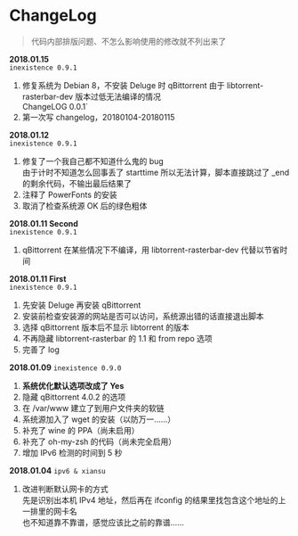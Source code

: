 # ChangeLog  
> 代码内部排版问题、不怎么影响使用的修改就不列出来了  

**2018.01.15**  
`inexistence 0.9.1`  
1. 修复系统为 Debian 8，不安装 Deluge 时 qBittorrent 由于 libtorrent-rasterbar-dev 版本过低无法编译的情况  
ChangeLOG 0.0.1`  
1. 第一次写 changelog，20180104-20180115  

**2018.01.12**  
`inexistence 0.9.1`  
1. 修复了一个我自己都不知道什么鬼的 bug  
由于计时不知道怎么回事丢了 starttime 所以无法计算，脚本直接跳过了 _end 的剩余代码，不输出最后结果了  
2. 注释了 PowerFonts 的安装  
3. 取消了检查系统源 OK 后的绿色粗体  

**2018.01.11 Second**  
`inexistence 0.9.1`  
1. qBittorrent 在某些情况下不编译，用 libtorrent-rasterbar-dev 代替以节省时间

**2018.01.11 First**  
`inexistence 0.9.1`  
1. 先安装 Deluge 再安装 qBittorrent  
2. 安装前检查安装源的网站是否可以访问，系统源出错的话直接退出脚本  
3. 选择 qBittorrent 版本后不显示 libtorrent 的版本  
4. 不再隐藏 libtorrent-rasterbar 的 1.1 和 from repo 选项  
5. 完善了 log  

**2018.01.09**
`inexistence 0.9.0`  
1. **系统优化默认选项改成了 Yes**  
2. 隐藏 qBittorrent 4.0.2 的选项  
3. 在 /var/www 建立了到用户文件夹的软链
4. 系统源加入了 wget 的安装（以防万一……）  
5. 补充了 wine 的 PPA（尚未启用）  
6. 补充了 oh-my-zsh 的代码（尚未完全启用）  
7. 增加 IPv6 检测的时间到 5 秒  

**2018.01.04**
`ipv6 & xiansu`
1. 改进判断默认网卡的方式  
先是识别出本机 IPv4 地址，然后再在 ifconfig 的结果里找包含这个地址的上一排里的网卡名  
也不知道靠不靠谱，感觉应该比之前的靠谱……











































